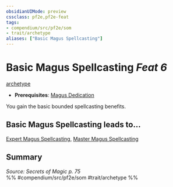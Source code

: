 ```yaml
---
obsidianUIMode: preview
cssclass: pf2e,pf2e-feat
tags:
- compendium/src/pf2e/som
- trait/archetype
aliases: ["Basic Magus Spellcasting"]
---
```

# Basic Magus Spellcasting  *Feat 6*  
[archetype](/rules/traits/archetype.md)  

- **Prerequisites**: [Magus Dedication](/compendium/feats/magus-dedication-som.md)

You gain the basic bounded spellcasting benefits.

## Basic Magus Spellcasting leads to...

[Expert Magus Spellcasting](/compendium/feats/expert-magus-spellcasting-som.md), [Master Magus Spellcasting](/compendium/feats/master-magus-spellcasting-som.md)

## Summary

*Source: Secrets of Magic p. 75*  
%% #compendium/src/pf2e/som #trait/archetype %%